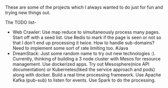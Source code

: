 These are some of the projects which I always wanted to do just for fun and trying new things out.

The TODO list-
- Web Crawler: Use map reduce to simultaneously process many pages. Start off with a seed list. Use Redis to mark if the page is seen or   not so that I don't end up processing it twice. How to handle sub-domains? Need to implement some sort of rate limiting too. #Java
- DreamStack: Just some random name to try out new technologies :). 
  Currently, thinking of building a 3 node cluster with Mesos for resource management. Use dockerized apps. Try out Mesosphere(nice API    documentation) or Kubernetes(liked the service approach and pods) along with docker.
  Build a real time processing framework. Use Apache Kafka (pub-sub) to listen for events. Use Spark to do the processing.
